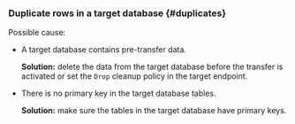 ### Duplicate rows in a target database {#duplicates}

Possible cause:

* A target database contains pre-transfer data.

   **Solution:** delete the data from the target database before the transfer is activated or set the `Drop` cleanup policy in the target endpoint.

* There is no primary key in the target database tables.

   **Solution:** make sure the tables in the target database have primary keys.
